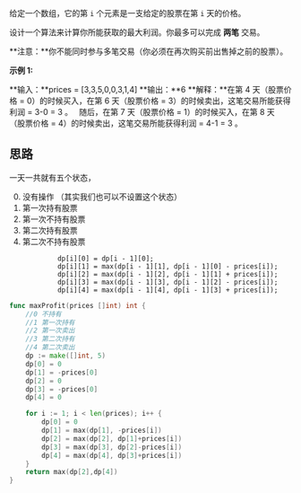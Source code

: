 给定一个数组，它的第 `i` 个元素是一支给定的股票在第 `i` 天的价格。

设计一个算法来计算你所能获取的最大利润。你最多可以完成 **两笔** 交易。

**注意：**你不能同时参与多笔交易（你必须在再次购买前出售掉之前的股票）。

**示例 1:**

**输入：**prices = [3,3,5,0,0,3,1,4]
**输出：**6
**解释：**在第 4 天（股票价格 = 0）的时候买入，在第 6 天（股票价格 = 3）的时候卖出，这笔交易所能获得利润 = 3-0 = 3 。
     随后，在第 7 天（股票价格 = 1）的时候买入，在第 8 天 （股票价格 = 4）的时候卖出，这笔交易所能获得利润 = 4-1 = 3 。

## 思路
一天一共就有五个状态，

0. 没有操作 （其实我们也可以不设置这个状态）
1. 第一次持有股票
2. 第一次不持有股票
3. 第二次持有股票
4. 第二次不持有股票

```
            dp[i][0] = dp[i - 1][0];
            dp[i][1] = max(dp[i - 1][1], dp[i - 1][0] - prices[i]);
            dp[i][2] = max(dp[i - 1][2], dp[i - 1][1] + prices[i]);
            dp[i][3] = max(dp[i - 1][3], dp[i - 1][2] - prices[i]);
            dp[i][4] = max(dp[i - 1][4], dp[i - 1][3] + prices[i]);
```


```go
func maxProfit(prices []int) int {
	//0 不持有
	//1 第一次持有
	//2 第一次卖出
	//3 第二次持有
	//4 第二次卖出
	dp := make([]int, 5)
	dp[0] = 0
	dp[1] = -prices[0]
	dp[2] = 0
	dp[3] = -prices[0]
	dp[4] = 0

	for i := 1; i < len(prices); i++ {
		dp[0] = 0
		dp[1] = max(dp[1], -prices[i])
		dp[2] = max(dp[2], dp[1]+prices[i])
		dp[3] = max(dp[3], dp[2]-prices[i])
		dp[4] = max(dp[4], dp[3]+prices[i])
	}
	return max(dp[2],dp[4])
}
```
